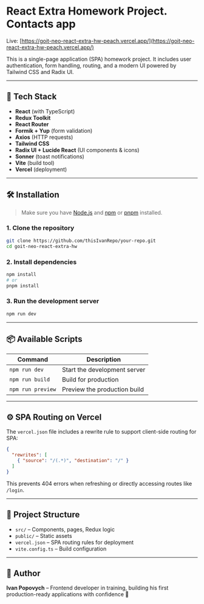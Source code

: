 
# React Extra Homework Project. Contacts app

Live: [https://goit-neo-react-extra-hw-peach.vercel.app/](https://goit-neo-react-extra-hw-peach.vercel.app/)

This is a single-page application (SPA) homework project. It includes user authentication, form handling, routing, and a modern UI powered by Tailwind CSS and Radix UI.

---

## 🚀 Tech Stack

- **React** (with TypeScript)
- **Redux Toolkit**
- **React Router**
- **Formik + Yup** (form validation)
- **Axios** (HTTP requests)
- **Tailwind CSS**
- **Radix UI + Lucide React** (UI components & icons)
- **Sonner** (toast notifications)
- **Vite** (build tool)
- **Vercel** (deployment)

---

## 🛠️ Installation

> Make sure you have [Node.js](https://nodejs.org/) and [npm](https://www.npmjs.com/) or [pnpm](https://pnpm.io/) installed.

### 1. Clone the repository

```bash
git clone https://github.com/thisIvanRepo/your-repo.git
cd goit-neo-react-extra-hw
```

### 2. Install dependencies

```bash
npm install
# or
pnpm install
```

### 3. Run the development server

```bash
npm run dev
```

---

## 📦 Available Scripts

| Command            | Description                     |
|--------------------|---------------------------------|
| `npm run dev`      | Start the development server    |
| `npm run build`    | Build for production            |
| `npm run preview`  | Preview the production build    |

---

## ⚙️ SPA Routing on Vercel

The `vercel.json` file includes a rewrite rule to support client-side routing for SPA:

```json
{
  "rewrites": [
    { "source": "/(.*)", "destination": "/" }
  ]
}
```

This prevents 404 errors when refreshing or directly accessing routes like `/login`.

---

## 📁 Project Structure

- `src/` – Components, pages, Redux logic
- `public/` – Static assets
- `vercel.json` – SPA routing rules for deployment
- `vite.config.ts` – Build configuration

---

## 👤 Author

**Ivan Popovych** – Frontend developer in training, building his first production-ready applications with confidence 💪
